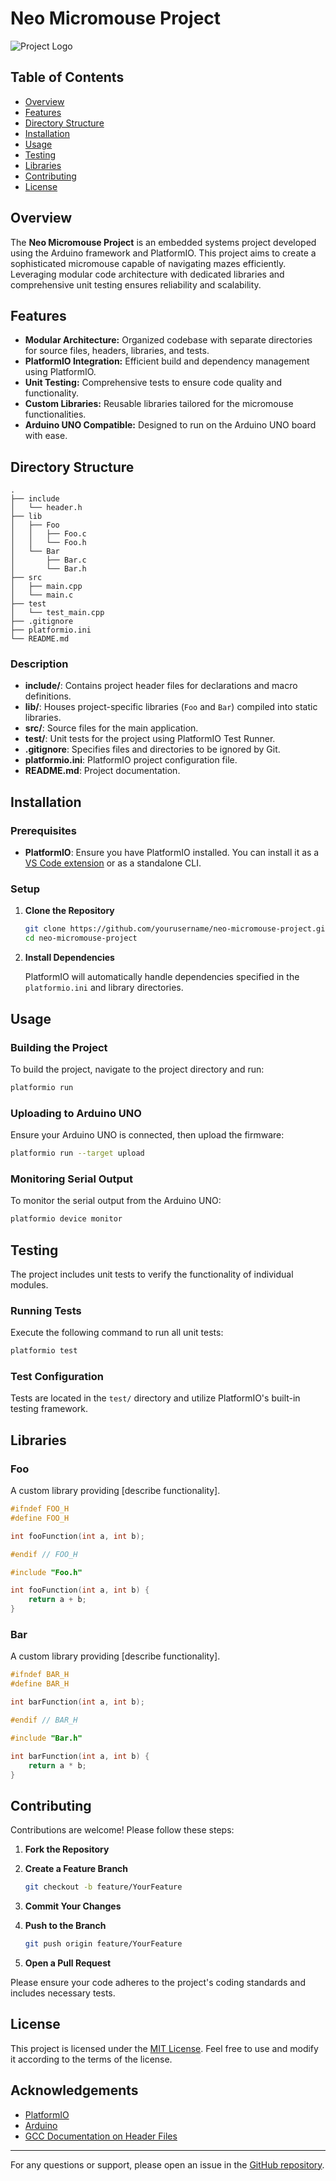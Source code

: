 # Neo Micromouse Project

![Project Logo](path/to/logo.png) <!-- Optional: Add a project logo -->

## Table of Contents

- [Overview](#overview)
- [Features](#features)
- [Directory Structure](#directory-structure)
- [Installation](#installation)
- [Usage](#usage)
- [Testing](#testing)
- [Libraries](#libraries)
- [Contributing](#contributing)
- [License](#license)

## Overview

The **Neo Micromouse Project** is an embedded systems project developed using the Arduino framework and PlatformIO. This project aims to create a sophisticated micromouse capable of navigating mazes efficiently. Leveraging modular code architecture with dedicated libraries and comprehensive unit testing ensures reliability and scalability.

## Features

- **Modular Architecture:** Organized codebase with separate directories for source files, headers, libraries, and tests.
- **PlatformIO Integration:** Efficient build and dependency management using PlatformIO.
- **Unit Testing:** Comprehensive tests to ensure code quality and functionality.
- **Custom Libraries:** Reusable libraries tailored for the micromouse functionalities.
- **Arduino UNO Compatible:** Designed to run on the Arduino UNO board with ease.

## Directory Structure

```plaintext
.
├── include
│   └── header.h
├── lib
│   ├── Foo
│   │   ├── Foo.c
│   │   └── Foo.h
│   └── Bar
│       ├── Bar.c
│       └── Bar.h
├── src
│   ├── main.cpp
│   └── main.c
├── test
│   └── test_main.cpp
├── .gitignore
├── platformio.ini
└── README.md
```

### Description

- **include/**: Contains project header files for declarations and macro definitions.
- **lib/**: Houses project-specific libraries (`Foo` and `Bar`) compiled into static libraries.
- **src/**: Source files for the main application.
- **test/**: Unit tests for the project using PlatformIO Test Runner.
- **.gitignore**: Specifies files and directories to be ignored by Git.
- **platformio.ini**: PlatformIO project configuration file.
- **README.md**: Project documentation.

## Installation

### Prerequisites

- **PlatformIO**: Ensure you have PlatformIO installed. You can install it as a [VS Code extension](https://platformio.org/install/ide?install=vscode) or as a standalone CLI.

### Setup

1. **Clone the Repository**

   ```bash
   git clone https://github.com/yourusername/neo-micromouse-project.git
   cd neo-micromouse-project
   ```

2. **Install Dependencies**

   PlatformIO will automatically handle dependencies specified in the `platformio.ini` and library directories.

## Usage

### Building the Project

To build the project, navigate to the project directory and run:

```bash
platformio run
```

### Uploading to Arduino UNO

Ensure your Arduino UNO is connected, then upload the firmware:

```bash
platformio run --target upload
```

### Monitoring Serial Output

To monitor the serial output from the Arduino UNO:

```bash
platformio device monitor
```

## Testing

The project includes unit tests to verify the functionality of individual modules.

### Running Tests

Execute the following command to run all unit tests:

```bash
platformio test
```

### Test Configuration

Tests are located in the `test/` directory and utilize PlatformIO's built-in testing framework.

## Libraries

### Foo

A custom library providing [describe functionality].

```cpp:lib/Foo/Foo.h
#ifndef FOO_H
#define FOO_H

int fooFunction(int a, int b);

#endif // FOO_H
```

```cpp:lib/Foo/Foo.c
#include "Foo.h"

int fooFunction(int a, int b) {
    return a + b;
}
```

### Bar

A custom library providing [describe functionality].

```cpp:lib/Bar/Bar.h
#ifndef BAR_H
#define BAR_H

int barFunction(int a, int b);

#endif // BAR_H
```

```cpp:lib/Bar/Bar.c
#include "Bar.h"

int barFunction(int a, int b) {
    return a * b;
}
```

## Contributing

Contributions are welcome! Please follow these steps:

1. **Fork the Repository**
2. **Create a Feature Branch**

   ```bash
   git checkout -b feature/YourFeature
   ```

3. **Commit Your Changes**
4. **Push to the Branch**

   ```bash
   git push origin feature/YourFeature
   ```

5. **Open a Pull Request**

Please ensure your code adheres to the project's coding standards and includes necessary tests.

## License

This project is licensed under the [MIT License](LICENSE). Feel free to use and modify it according to the terms of the license.

## Acknowledgements

- [PlatformIO](https://platformio.org/)
- [Arduino](https://www.arduino.cc/)
- [GCC Documentation on Header Files](https://gcc.gnu.org/onlinedocs/cpp/Header-Files.html)

---

For any questions or support, please open an issue in the [GitHub repository](https://github.com/yourusername/neo-micromouse-project/issues).
